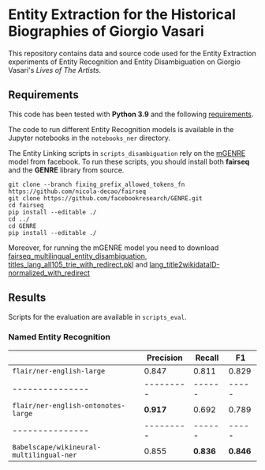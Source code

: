 # Entity Extraction for the Historical Biographies of Giorgio Vasari

This repository contains data and source code used for the Entity Extraction experiments of Entity Recognition and Entity Disambiguation on Giorgio Vasari's *Lives of The Artists*.

## Requirements

This code has been tested with **Python 3.9** and the following [requirements](requirements.txt).

The code to run different Entity Recognition models is available in the Jupyter notebooks in the `notebooks_ner` directory.

The Entity Linking scripts in `scripts_disambiguation` rely on the [mGENRE](https://github.com/facebookresearch/GENRE) model from facebook. To run these scripts, you should install both **fairseq** and the **GENRE** library from source.

```
git clone --branch fixing_prefix_allowed_tokens_fn https://github.com/nicola-decao/fairseq
git clone https://github.com/facebookresearch/GENRE.git 
cd fairseq
pip install --editable ./
cd ../
cd GENRE
pip install --editable ./
```

Moreover, for running the mGENRE model you need to download [fairseq_multilingual_entity_disambiguation](https://dl.fbaipublicfiles.com/GENRE/fairseq_multilingual_entity_disambiguation.tar.gz), [titles_lang_all105_trie_with_redirect.pkl](http://dl.fbaipublicfiles.com/GENRE/titles_lang_all105_trie_with_redirect.pkl) and [lang_title2wikidataID-normalized_with_redirect](https://dl.fbaipublicfiles.com/GENRE/lang_title2wikidataID-normalized_with_redirect.pkl)


## Results 

Scripts for the evaluation are available in `scripts_eval`. 

### Named Entity Recognition

|                 | Precision | Recall | F1 |
| --------------- | --------- | ------ | ----- |
| `flair/ner-english-large` | 0.847     | 0.811  | 0.829 |
| --------------- | --------- | ------ | ----- |
| `flair/ner-english-ontonotes-large` | **0.917**     | 0.692  | 0.789 |
| --------------- | --------- | ------ | ----- |
| `Babelscape/wikineural-multilingual-ner` | 0.855     | **0.836**  | **0.846** |
